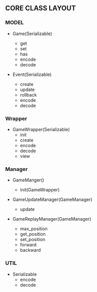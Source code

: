## CORE CLASS LAYOUT

### MODEL
- Game(Serializable)
    + get
    + set
    + has
    + encode
    + decode


- Event(Serializable)
    + create
    + update
    + rollback
    + encode
    + decode


### Wrapper
- GameWrapper(Serializable)
    + init
    + create
    + encode
    + decode
    + view


### Manager
- GameManger()
    + init(GameWrapper)


- GameUpdateManager(GameManager)
    + update


- GameReplayManager(GameManager)
    + max_position
    + get_position
    + set_position
    + forward
    + backward



### UTIL
- Serializable
    + encode
    + decode
